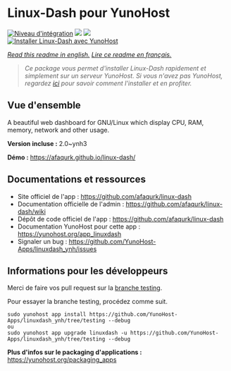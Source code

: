 # Linux-Dash pour YunoHost

[![Niveau d'intégration](https://dash.yunohost.org/integration/linuxdash.svg)](https://dash.yunohost.org/appci/app/linuxdash) ![](https://ci-apps.yunohost.org/ci/badges/linuxdash.status.svg) ![](https://ci-apps.yunohost.org/ci/badges/linuxdash.maintain.svg)  
[![Installer Linux-Dash avec YunoHost](https://install-app.yunohost.org/install-with-yunohost.svg)](https://install-app.yunohost.org/?app=linuxdash)

*[Read this readme in english.](./README.md)*
*[Lire ce readme en français.](./README_fr.md)*

> *Ce package vous permet d'installer Linux-Dash rapidement et simplement sur un serveur YunoHost.
Si vous n'avez pas YunoHost, regardez [ici](https://yunohost.org/#/install) pour savoir comment l'installer et en profiter.*

## Vue d'ensemble

A beautiful web dashboard for GNU/Linux which display CPU, RAM, memory, network and other usage.


**Version incluse :** 2.0~ynh3

**Démo :** https://afaqurk.github.io/linux-dash/

## Documentations et ressources

* Site officiel de l'app : https://github.com/afaqurk/linux-dash
* Documentation officielle de l'admin : https://github.com/afaqurk/linux-dash/wiki
* Dépôt de code officiel de l'app : https://github.com/afaqurk/linux-dash
* Documentation YunoHost pour cette app : https://yunohost.org/app_linuxdash
* Signaler un bug : https://github.com/YunoHost-Apps/linuxdash_ynh/issues

## Informations pour les développeurs

Merci de faire vos pull request sur la [branche testing](https://github.com/YunoHost-Apps/linuxdash_ynh/tree/testing).

Pour essayer la branche testing, procédez comme suit.
```
sudo yunohost app install https://github.com/YunoHost-Apps/linuxdash_ynh/tree/testing --debug
ou
sudo yunohost app upgrade linuxdash -u https://github.com/YunoHost-Apps/linuxdash_ynh/tree/testing --debug
```

**Plus d'infos sur le packaging d'applications :** https://yunohost.org/packaging_apps